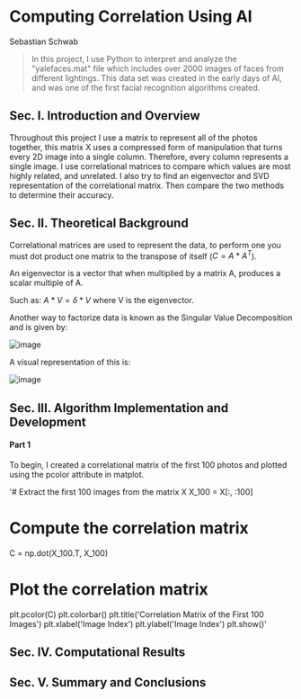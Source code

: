 # Computing Correlation Using AI

Sebastian Schwab

> In this project, I use Python to interpret and analyze the "yalefaces.mat" file which includes over 2000 images of faces from different lightings.
> This data set was created in the early days of AI, and was one of the first facial recognition algorithms created.

## Sec. I. Introduction and Overview
Throughout this project I use a matrix to represent all of the photos together, this matrix X uses a compressed form of manipulation that turns every 2D image into a single column. Therefore, every column represents a single image. I use correlational matrices to compare which values are most highly related, and unrelated. I also try to find an eigenvector and SVD representation of the correlational matrix. Then compare the two methods to determine their accuracy.

## Sec. II. Theoretical Background
Correlational matrices are used to represent the data, to perform one you must dot product one matrix to the transpose of itself ($C = A*A^T$).

An eigenvector is a vector that when multiplied by a matrix A, produces a scalar multiple of A. 

Such as: $A * V = \delta * V$ where V is the eigenvector.

Another way to factorize data is known as the Singular Value Decomposition and is given by:

![image](https://user-images.githubusercontent.com/129328983/232873543-1fab45b1-e571-4af3-97d5-c56595448f93.png)

A visual representation of this is:

![image](https://user-images.githubusercontent.com/129328983/232873669-32779f1c-0be1-4e82-97a1-d0d0ba95b7e0.png)

## Sec. III. Algorithm Implementation and Development 

#### Part 1

To begin, I created a correlational matrix of the first 100 photos and plotted using the pcolor attribute in matplot.

'# Extract the first 100 images from the matrix X
X_100 = X[:, :100]

# Compute the correlation matrix
C = np.dot(X_100.T, X_100)

# Plot the correlation matrix
plt.pcolor(C)
plt.colorbar()
plt.title('Correlation Matrix of the First 100 Images')
plt.xlabel('Image Index')
plt.ylabel('Image Index')
plt.show()'

## Sec. IV. Computational Results
## Sec. V. Summary and Conclusions
